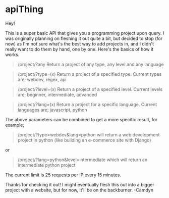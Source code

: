 # apiThing

Hey!

This is a super basic API that gives you a programming project upon query. I was originally planning on fleshing it out quite a bit, but decided to stop (for now) as I'm not sure what's the best way to add projects in, and I didn't really want to do them by hand, one by one. Here's the basics of how it works.


> /project/?any
Return a project of any type, any level and any language


>/project/?type=(x)
Return a project of a specified type.
Current types are; webdev, regex, api


>/project/?level=(x)
Return a project of a specified level.
Current levels are; beginner, intermediate, advanced


>/project/?lang=(x)
Return a project for a specific language.
Current languages are; javascript, python


The above parameters can be combined to get a more specific result, for example;
>/project/?type=webdev&lang=python
will return a web development project in python (like building an e-commerce site with Django)

or

>/project/?lang=python&level=intermediate
which will return an intermediate python project


The current limit is 25 requests per IP every 15 minutes.


Thanks for checking it out! I might eventually flesh this out into a bigger project with a website, but for now, it'll be on the backburner.
-Camdyn